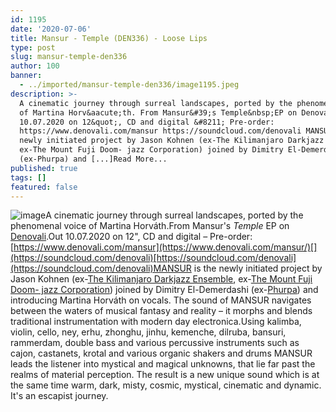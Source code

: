 ```yaml
---
id: 1195
date: '2020-07-06'
title: Mansur - Temple (DEN336) - Loose Lips
type: post
slug: mansur-temple-den336
author: 100
banner:
  - ../imported/mansur-temple-den336/image1195.jpeg
description: >-
  A cinematic journey through surreal landscapes, ported by the phenomenal voice
  of Martina Horv&aacute;th. From Mansur&#39;s Temple&nbsp;EP on Denovali. Out
  10.07.2020 on 12&quot;, CD and digital &#8211; Pre-order:
  https://www.denovali.com/mansur https://soundcloud.com/denovali MANSUR is the
  newly initiated project by Jason Kohnen (ex-The Kilimanjaro Darkjazz Ensemble,
  ex-The Mount Fuji Doom- jazz Corporation) joined by Dimitry El-Demerdashi
  (ex-Phurpa) and [...]Read More...
published: true
tags: []
featured: false
---
```

![image](../../imported/mansur-temple-den336/image1195.jpeg)A cinematic journey through surreal landscapes, ported by the phenomenal voice of Martina Horváth.From Mansur's _Temple_ EP on [Denovali](https://www.denovali.com/).Out 10.07.2020 on 12", CD and digital – Pre-order: [](https://www.denovali.com/mansur/)[https://www.denovali.com/mansur](https://www.denovali.com/mansur/)[](https://soundcloud.com/denovali)[https://soundcloud.com/denovali](https://soundcloud.com/denovali)MANSUR is the newly initiated project by Jason Kohnen (ex-[The Kilimanjaro Darkjazz Ensemble](https://en.wikipedia.org/wiki/The_Kilimanjaro_Darkjazz_Ensemble), ex-[The Mount Fuji Doom- jazz Corporation](https://en.wikipedia.org/wiki/The_Mount_Fuji_Doomjazz_Corporation)) joined by Dimitry El-Demerdashi (ex-[Phurpa](https://www.discogs.com/artist/1644117-Phurpa)) and introducing Martina Horváth on vocals. The sound of MANSUR navigates between the waters of musical fantasy and reality – it morphs and blends traditional instrumentation with modern day electronica.Using kalimba, violin, cello, ney, erhu, zhonghu, jinhu, kemenche, dilruba, bansuri, rammerdam, double bass and various percussive instruments such as cajon, castanets, krotal and various organic shakers and drums MANSUR leads the listener into mystical and magical unknowns, that lie far past the realms of material perception. The result is a new unique sound which is at the same time warm, dark, misty, cosmic, mystical, cinematic and dynamic. It's an escapist journey.